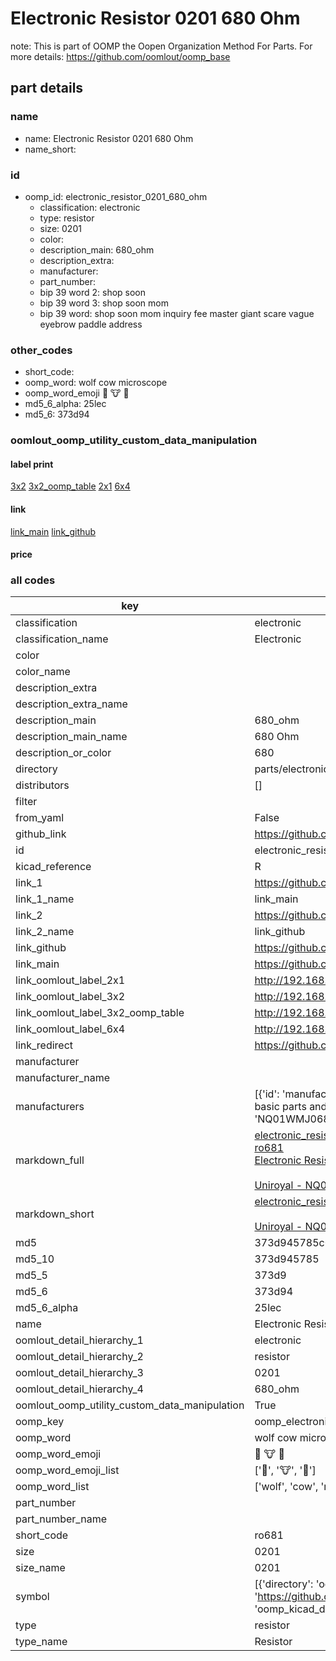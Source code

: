 # Electronic Resistor 0201 680 Ohm  

note: This is part of OOMP the Oopen Organization Method For Parts. For more details: https://github.com/oomlout/oomp_base

##  part details
  







### name
* name: Electronic Resistor 0201 680 Ohm
* name_short: 
### id
* oomp_id: electronic_resistor_0201_680_ohm
  * classification: electronic
  * type: resistor
  * size: 0201
  * color: 
  * description_main: 680_ohm
  * description_extra: 
  * manufacturer: 
  * part_number: 
  * bip 39 word 2: shop soon
  * bip 39 word 3: shop soon mom
  * bip 39 word: shop soon mom inquiry fee master giant scare vague eyebrow paddle address

### other_codes
* short_code: 
* oomp_word: wolf cow microscope
* oomp_word_emoji :wolf: :cow: :microscope:
* md5_6_alpha: 25lec
* md5_6: 373d94






### oomlout_oomp_utility_custom_data_manipulation
#### label print
[3x2](http://192.168.1.245:1112/?label=oomp%2025lec)
[3x2_oomp_table](http://192.168.1.108:1112/?label=oomp%2025lec)
[2x1](http://192.168.1.242:1112/?label=oomp%2025lec)
[6x4](http://192.168.1.55:1112/?label=oomp%2025lec)    

#### link

[link_main](https://github.com/oomlout/oomlout_oomp_version_1_messy/tree/main/parts/electronic_resistor_0201_680_ohm) [link_github](https://github.com/oomlout/oomlout_oomp_version_1_messy/tree/main/parts/electronic_resistor_0201_680_ohm)                             

#### price







### all codes 
| key | value |  
| --- | --- |  
| classification | electronic |  
| classification_name | Electronic |  
| color |  |  
| color_name |  |  
| description_extra |  |  
| description_extra_name |  |  
| description_main | 680_ohm |  
| description_main_name | 680 Ohm |  
| description_or_color | 680 |  
| directory | parts/electronic_resistor_0201_680_ohm |  
| distributors | [] |  
| filter |  |  
| from_yaml | False |  
| github_link | https://github.com/oomlout/oomlout_oomp_part_src/tree/main/parts/electronic_resistor_0201_680_ohm |  
| id | electronic_resistor_0201_680_ohm |  
| kicad_reference | R |  
| link_1 | https://github.com/oomlout/oomlout_oomp_version_1_messy/tree/main/parts/electronic_resistor_0201_680_ohm |  
| link_1_name | link_main |  
| link_2 | https://github.com/oomlout/oomlout_oomp_version_1_messy/tree/main/parts/electronic_resistor_0201_680_ohm |  
| link_2_name | link_github |  
| link_github | https://github.com/oomlout/oomlout_oomp_version_1_messy/tree/main/parts/electronic_resistor_0201_680_ohm |  
| link_main | https://github.com/oomlout/oomlout_oomp_version_1_messy/tree/main/parts/electronic_resistor_0201_680_ohm |  
| link_oomlout_label_2x1 | http://192.168.1.242:1112/?label=oomp%2025lec |  
| link_oomlout_label_3x2 | http://192.168.1.245:1112/?label=oomp%2025lec |  
| link_oomlout_label_3x2_oomp_table | http://192.168.1.108:1112/?label=oomp%2025lec |  
| link_oomlout_label_6x4 | http://192.168.1.55:1112/?label=oomp%2025lec |  
| link_redirect | https://github.com/oomlout/oomlout_oomp_version_1_messy/tree/main/parts/electronic_resistor_0201_680_ohm |  
| manufacturer |  |  
| manufacturer_name |  |  
| manufacturers | [{'id': 'manufacturer_uniroyal', 'link': '', 'name': 'Uniroyal', 'note': {'reason': 'did this one first, but not in jlc pcb basic parts and 1 percent are and they are the same price', 'reason_short': 'not in jlc basic parts'}, 'part_number': 'NQ01WMJ0681TEE'}] |  
| markdown_full | [electronic_resistor_0201_680_ohm](none)<br>[ro681](none)<br>[Electronic Resistor 0201 680 Ohm](none)<br><br>[Uniroyal - NQ01WMJ0681TEE- not in jlc basic parts]() [(L)  ](https://www.lcsc.com/search?q=NQ01WMJ0681TEE)[(D)  ](https://www.digikey.com/en/products?keywords=NQ01WMJ0681TEE)[(M)  ](https://www.mouser.com/Search/Refine?Keyword=NQ01WMJ0681TEE)[(N)  ](https://www.newark.com/search?st=NQ01WMJ0681TEE)[(SZ)  ](https://so.szlcsc.com/global.html?k=NQ01WMJ0681TEE)<br> |  
| markdown_short | [electronic_resistor_0201_680_ohm](none)<br><br>[Uniroyal - NQ01WMJ0681TEE- not in jlc basic parts]() |  
| md5 | 373d945785c04c3622aa474d1db3d635 |  
| md5_10 | 373d945785 |  
| md5_5 | 373d9 |  
| md5_6 | 373d94 |  
| md5_6_alpha | 25lec |  
| name | Electronic Resistor 0201 680 Ohm |  
| oomlout_detail_hierarchy_1 | electronic |  
| oomlout_detail_hierarchy_2 | resistor |  
| oomlout_detail_hierarchy_3 | 0201 |  
| oomlout_detail_hierarchy_4 | 680_ohm |  
| oomlout_oomp_utility_custom_data_manipulation | True |  
| oomp_key | oomp_electronic_resistor_0201_680_ohm |  
| oomp_word | wolf cow microscope |  
| oomp_word_emoji | :wolf: :cow: :microscope: |  
| oomp_word_emoji_list | [':wolf:', ':cow:', ':microscope:'] |  
| oomp_word_list | ['wolf', 'cow', 'microscope'] |  
| part_number |  |  
| part_number_name |  |  
| short_code | ro681 |  
| size | 0201 |  
| size_name | 0201 |  
| symbol | [{'directory': 'oomlout_oomp_symbol_bot/symbols/kicad_device_r//working/working.kicad_sym', 'index': 0, 'link': 'https://github.com/oomlout/oomlout_oomp_symbol_bot/tree/main/symbols/kicad_device_r', 'oomp_key': 'oomp_kicad_device_r'}] |  
| type | resistor |  
| type_name | Resistor |  
